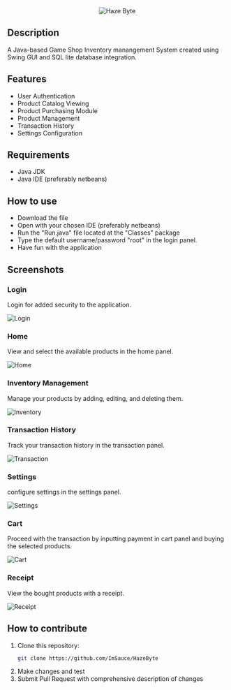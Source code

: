 <div align="center">
  <img src="screenshots/HazeByteBanner.png" alt="Haze Byte"/>
</div>

## Description
A Java-based Game Shop Inventory manangement System created using Swing GUI and SQL lite database integration.


## Features
- User Authentication
- Product Catalog Viewing
- Product Purchasing Module
- Product Management
- Transaction History
- Settings Configuration


## Requirements
- Java JDK
- Java IDE (preferably netbeans)


## How to use
- Download the file
- Open with your chosen IDE (preferably netbeans)
- Run the "Run.java" file located at the "Classes" package
- Type the default username/password "root" in the login panel.
- Have fun with the application
  

## Screenshots

### Login
Login for added security to the application.

<img src="screenshots/login.png" alt="Login"/>

### Home
View and select the available products in the home panel.

<img src="screenshots/home.png" alt="Home"/>

### Inventory Management
Manage your products by adding, editing, and deleting them.

<img src="screenshots/edit.png" alt="Inventory"/>

### Transaction History
Track your transaction history in the transaction panel.

<img src="screenshots/transaction.png" alt="Transaction"/>

### Settings
configure settings in the settings panel.

<img src="screenshots/settings.png" alt="Settings"/>

### Cart
Proceed with the transaction by inputting payment in cart panel and buying the selected products.

<img src="screenshots/cart.png" alt="Cart"/>

### Receipt
View the bought products with a receipt.

<img src="screenshots/receipt.png" alt="Receipt"/>



## How to contribute
1. Clone this repository:
    ```bash
    git clone https://github.com/ImSauce/HazeByte
    ```
2. Make changes and test
3. Submit Pull Request with comprehensive description of changes

 
